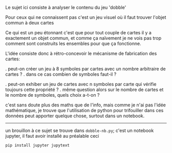 
Le sujet ici consiste à analyser le contenu du jeu 'dobble'

Pour ceux qui ne connaissent pas c'est un jeu visuel où il faut trouver l'objet commun à deux cartes

Ce qui est un peu étonnant c'est que pour tout couple de cartes il y a exactement un objet commun, et comme ça naïvement je ne vois pas trop comment sont construits les ensembles pour que ça fonctionne.

L'idée consiste donc à rétro-concevoir le mécanisme de fabrication des cartes:

. peut-on créer un jeu à 8 symboles par cartes avec un nombre arbitraire de cartes ?
. dans ce cas combien de symboles faut-il ?

. peut-on exhiber un jeu de cartes avec n symboles par carte qui vérifie toujours cette propriété ? 
. même question alors sur le nombre de cartes et le nombre de symboles, quels choix a-t-on ?

c'est sans doute plus des maths que de l'info, mais comme je n'ai pas l'idée mathématique, je trouve que l'utilisation de python pour trifouiller dans ces données peut apporter quelque chose, surtout dans un notebook.

---
un brouillon à ce sujet se trouve dans `dobble-nb.py`; c'est un notebook jupyter, il faut avoir installé au préalable ceci

```shell
pip install jupyter jupytext
```
